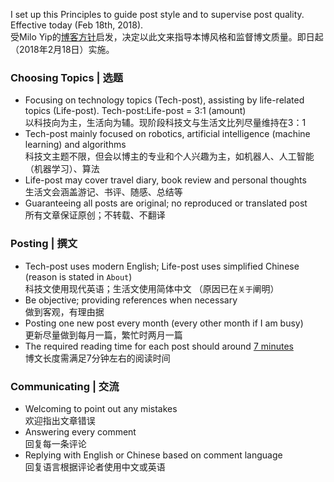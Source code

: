 I set up this Principles to guide post style and to supervise post quality. Effective today (Feb 18th, 2018).  
受Milo Yip的[博客方针][1]启发，决定以此文来指导本博风格和监督博文质量。即日起（2018年2月18日）实施。

### Choosing Topics | 选题
- Focusing on technology topics (Tech-post), assisting by life-related topics (Life-post). Tech-post:Life-post = 3:1 (amount)  
    以科技向为主，生活向为辅。现阶段科技文与生活文比列尽量维持在3：1
- Tech-post mainly focused on robotics, artificial intelligence (machine learning) and algorithms  
    科技文主题不限，但会以博主的专业和个人兴趣为主，如机器人、人工智能（机器学习）、算法
- Life-post may cover travel diary, book review and personal thoughts  
    生活文会涵盖游记、书评、随感、总结等
- Guaranteeing all posts are original; no reproduced or translated post  
    所有文章保证原创；不转载、不翻译

### Posting | 撰文
- Tech-post uses modern English; Life-post uses simplified Chinese (reason is stated in `About`)  
    科技文使用现代英语；生活文使用简体中文 （原因已在`关于`阐明）
- Be objective; providing references when necessary  
    做到客观，有理由据
- Posting one new post every month (every other month if I am busy)  
    更新尽量做到每月一篇，繁忙时两月一篇
- The required reading time for each post should around [7 minutes][2]  
    博文长度需满足7分钟左右的阅读时间

### Communicating | 交流
- Welcoming to point out any mistakes  
    欢迎指出文章错误
- Answering every comment  
    回复每一条评论
- Replying with English or Chinese based on comment language  
    回复语言根据评论者使用中文或英语

[1]: http://www.cnblogs.com/miloyip/archive/2010/06/14/BlogPolicy.html
[2]: https://medium.com/data-lab/the-optimal-post-is-7-minutes-74b9f41509b
